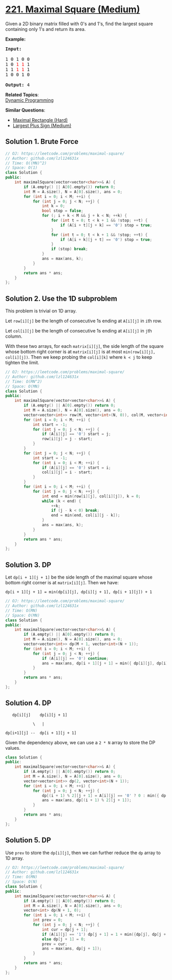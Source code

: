 # [221. Maximal Square (Medium)](https://leetcode.com/problems/maximal-square/)

<p>Given a 2D binary matrix filled with 0's and 1's, find the largest square containing only 1's and return its area.</p>

<p><strong>Example:</strong></p>

<pre><strong>Input: 
</strong>
1 0 1 0 0
1 0 <font color="red">1</font> <font color="red">1</font> 1
1 1 <font color="red">1</font> <font color="red">1</font> 1
1 0 0 1 0

<strong>Output: </strong>4
</pre>

**Related Topics**:  
[Dynamic Programming](https://leetcode.com/tag/dynamic-programming/)

**Similar Questions**:
* [Maximal Rectangle (Hard)](https://leetcode.com/problems/maximal-rectangle/)
* [Largest Plus Sign (Medium)](https://leetcode.com/problems/largest-plus-sign/)

## Solution 1. Brute Force

```cpp
// OJ: https://leetcode.com/problems/maximal-square/
// Author: github.com/lzl124631x
// Time: O((MN)^2)
// Space: O(1)
class Solution {
public:
    int maximalSquare(vector<vector<char>>& A) {
        if (A.empty() || A[0].empty()) return 0;
        int M = A.size(), N = A[0].size(), ans = 0;
        for (int i = 0; i < M; ++i) {
            for (int j = 0; j < N; ++j) {
                int k = 0;
                bool stop = false;
                for (; i + k < M && j + k < N; ++k) {
                    for (int t = 0; t < k + 1 && !stop; ++t) {
                        if (A[i + t][j + k] == '0') stop = true;
                    }
                    for (int t = 0; t < k + 1 && !stop; ++t) {
                        if (A[i + k][j + t] == '0') stop = true;
                    }
                    if (stop) break;
                }
                ans = max(ans, k);
            }
        }
        return ans * ans;
    }
};
```

## Solution 2. Use the 1D subproblem

This problem is trivial on 1D array.

Let `row[i][j]` be the length of consecutive 1s ending at `A[i][j]` in `i`th row.

Let `col[i][j]` be the length of consecutive 1s ending at `A[i][j]` in `j`th column.

With these two arrays, for each `matrix[i][j]`, the side length of the square whose bottom right corner is at `matrix[i][j]` is at most `min(row[i][j], col[i][j])`. Then we keep probing the `col[i][k]` where `k < j` to keep tighten the limit.

```cpp
// OJ: https://leetcode.com/problems/maximal-square/
// Author: github.com/lzl124631x
// Time: O(MN^2)
// Space: O(MN)
class Solution {
public:
    int maximalSquare(vector<vector<char>>& A) {
        if (A.empty() || A[0].empty()) return 0;
        int M = A.size(), N = A[0].size(), ans = 0;
        vector<vector<int>> row(M, vector<int>(N, 0)), col(M, vector<int>(N, 0));
        for (int i = 0; i < M; ++i) {
            int start = -1;
            for (int j = 0; j < N; ++j) {
                if (A[i][j] == '0') start = j;
                row[i][j] = j - start;
            }
        }
        for (int j = 0; j < N; ++j) {
            int start = -1;
            for (int i = 0; i < M; ++i) {
                if (A[i][j] == '0') start = i;
                col[i][j] = i - start;
            }
        }
        for (int i = 0; i < M; ++i) {
            for (int j = 0; j < N; ++j) {
                int end = min(row[i][j], col[i][j]), k = 0;
                while (k < end) {
                    ++k;
                    if (j - k < 0) break;
                    end = min(end, col[i][j - k]);
                }
                ans = max(ans, k);
            }
        }
        return ans * ans;
    }
};
```

## Solution 3. DP

Let `dp[i + 1][j + 1]` be the side length of the maximal square whose bottom right corner is at `matrix[i][j]`. Then we have:

```
dp[i + 1][j + 1] = min(dp[i][j], dp[i][j + 1], dp[i + 1][j]) + 1
```

```cpp
// OJ: https://leetcode.com/problems/maximal-square/
// Author: github.com/lzl124631x
// Time: O(MN)
// Space: O(MN)
class Solution {
public:
    int maximalSquare(vector<vector<char>>& A) {
        if (A.empty() || A[0].empty()) return 0;
        int M = A.size(), N = A[0].size(), ans = 0;
        vector<vector<int>> dp(M + 1, vector<int>(N + 1));
        for (int i = 0; i < M; ++i) {
            for (int j = 0; j < N; ++j) {
                if (A[i][j] == '0') continue;
                ans = max(ans, dp[i + 1][j + 1] = min({ dp[i][j], dp[i][j + 1], dp[i + 1][j] }) + 1);
            }
        }
        return ans * ans;
    }
};
```

## Solution 4. DP

```
   dp[i][j]    dp[i][j + 1]

            \   |

dp[i+1][j] --  dp[i + 1][j + 1]
```

Given the dependency above, we can use a `2 * N` array to store the DP values.

```cpp
class Solution {
public:
    int maximalSquare(vector<vector<char>>& A) {
        if (A.empty() || A[0].empty()) return 0;
        int M = A.size(), N = A[0].size(), ans = 0;
        vector<vector<int>> dp(2, vector<int>(N + 1));
        for (int i = 0; i < M; ++i) {
            for (int j = 0; j < N; ++j) {
                dp[(i + 1) % 2][j + 1] = A[i][j] == '0' ? 0 : min({ dp[i % 2][j], dp[i % 2][j + 1], dp[(i + 1) % 2][j] }) + 1;
                ans = max(ans, dp[(i + 1) % 2][j + 1]);
            }
        }
        return ans * ans;
    }
};
```

## Solution 5. DP

Use `prev` to store the `dp[i][j]`, then we can further reduce the `dp` array to 1D array.

```cpp
// OJ: https://leetcode.com/problems/maximal-square/
// Author: github.com/lzl124631x
// Time: O(MN)
// Space: O(N)
class Solution {
public:
    int maximalSquare(vector<vector<char>>& A) {
        if (A.empty() || A[0].empty()) return 0;
        int M = A.size(), N = A[0].size(), ans = 0;
        vector<int> dp(N + 1, 0);
        for (int i = 0; i < M; ++i) {
            int prev = 0;
            for (int j = 0; j < N; ++j) {
                int cur = dp[j + 1];
                if (A[i][j] == '1') dp[j + 1] = 1 + min({dp[j], dp[j + 1], prev});
                else dp[j + 1] = 0;
                prev = cur;
                ans = max(ans, dp[j + 1]);
            }
        }
        return ans * ans;
    }
};
```